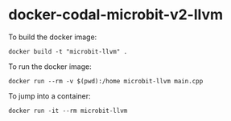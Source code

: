 # docker-codal-microbit-v2-llvm


To build the docker image:
```
docker build -t "microbit-llvm" .
```

To run the docker image:

```
docker run --rm -v $(pwd):/home microbit-llvm main.cpp
```

To jump into a container:
```
docker run -it --rm microbit-llvm
```